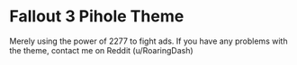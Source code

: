 
# Fallout 3 Pihole Theme
Merely using the power of 2277 to fight ads. If you have any problems with the theme, contact me on Reddit (u/RoaringDash)
